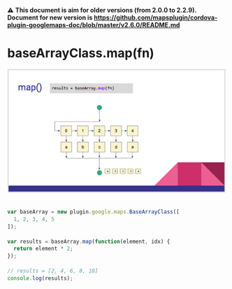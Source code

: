 :warning: **This document is aim for older versions (from 2.0.0 to 2.2.9).
Document for new version is https://github.com/mapsplugin/cordova-plugin-googlemaps-doc/blob/master/v2.6.0/README.md**

# baseArrayClass.map(fn)

<img src="./map.png" width="500">

```js

var baseArray = new plugin.google.maps.BaseArrayClass([
  1, 2, 3, 4, 5
]);

var results = baseArray.map(function(element, idx) {
  return element * 2;
});

// results = [2, 4, 6, 8, 10]
console.log(results);
```
